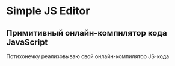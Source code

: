 # Simple JS Editor

## Примитивный онлайн-компилятор кода JavaScript

Потихонечку реализовываю свой онлайн-компилятор JS-кода
